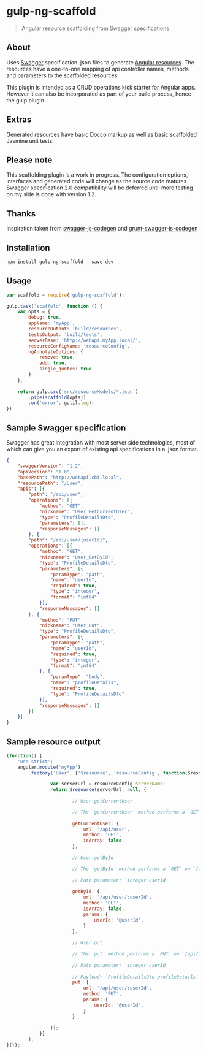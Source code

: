 gulp-ng-scaffold
================
> Angular resource scaffolding from Swagger specifications
## About
Uses [Swagger](http://swagger.io/) specification .json files to generate [Angular resources](https://docs.angularjs.org/api/ngResource/service/$resource). The resources have a one-to-one mapping of api controller names, methods and parameters to the scaffolded resources. 

This plugin is intended as a CRUD operations kick starter for Angular apps. However it can also be incorporated as part of your build process, hence the gulp plugin. 

## Extras
Generated resources have basic Docco markup as well as basic scaffolded Jasmine unit tests. 
## Please note
This scaffolding plugin is a work in progress. The configuration options, interfaces and generated code will change as the source code matures.
Swagger specification 2.0 compatibility will be deferred until more testing on my side is done with version 1.2.
## Thanks
Inspiration taken from [swagger-js-codegen](https://www.npmjs.org/package/swagger-js-codegen) and [grunt-swagger-js-codegen](https://www.npmjs.org/package/grunt-swagger-js-codegen)
## Installation 
```js
npm install gulp-ng-scaffold --save-dev
```
## Usage 
```js
var scaffold = require('gulp-ng-scaffold');

gulp.task('scaffold', function () {
    var opts = {
        debug: true,
        appName: 'myApp',
        resourceOutput: 'build/resources',
        testsOutput: 'build/tests',
        serverBase: 'http://webapi.myApp.local/',
        resourceConfigName: 'resourceConfig',
        ngAnnotateOptions: {
            remove: true,
            add: true,
            single_quotes: true
        }
    };
    
    return gulp.src('src/resourceModels/*.json')
        .pipe(scaffold(opts))
        .on('error', gutil.log);
});
```
## Sample Swagger specification 
Swagger has great integration with most server side technologies, most of which can give you an export of existing api specifications in a .json format. 
```json
{
    "swaggerVersion": "1.2",
    "apiVersion": "1.0",
    "basePath": "http://webapi.cbi.local",
    "resourcePath": "/User",
    "apis": [{
        "path": "/api/user",
        "operations": [{
            "method": "GET",
            "nickname": "User_GetCurrentUser",
            "type": "ProfileDetailsDto",
            "parameters": [],
            "responseMessages": []
        }, {
        "path": "/api/user/{userId}",
        "operations": [{
            "method": "GET",
            "nickname": "User_GetById",
            "type": "ProfileDetailsDto",
            "parameters": [{
                "paramType": "path",
                "name": "userId",
                "required": true,
                "type": "integer",
                "format": "int64"
            }],
            "responseMessages": []
        }, {
            "method": "PUT",
            "nickname": "User_Put",
            "type": "ProfileDetailsDto",
            "parameters": [{
                "paramType": "path",
                "name": "userId",
                "required": true,
                "type": "integer",
                "format": "int64"
            }, {
                "paramType": "body",
                "name": "profileDetails",
                "required": true,
                "type": "ProfileDetailsDto"
            }],
            "responseMessages": []
        }]
    }]
}
```
## Sample resource output
```js
(function() {
    'use strict';
    angular.module('myApp')
        .factory('User', ['$resource', 'resourceConfig', function($resource, resourceConfig) {

                var serverUrl = resourceConfig.serverName;
                return $resource(serverUrl, null, {
                    
                        // User.getCurrentUser

                        // The `getCurrentUser` method performs a `GET` on `/api/user`
                        
                        getCurrentUser: { 
                            url: '/api/user', 
                            method: 'GET',
                            isArray: false,
                        },
                    
                        // User.getById

                        // The `getById` method performs a `GET` on `/api/user/:userId`
                        
                        // Path parameter: `integer userId`
                        
                        getById: { 
                            url: '/api/user/:userId', 
                            method: 'GET',
                            isArray: false,
                            params: {
                                userId: '@userId',
                            }
                        },
                    
                        // User.put

                        // The `put` method performs a `PUT` on `/api/user/:userId`
                        
                        // Path parameter: `integer userId`
                        
                        // Payload: `ProfileDetailsDto profileDetails`
                        put: { 
                            url: '/api/user/:userId', 
                            method: 'PUT',
                            params: {
                                userId: '@userId',
                            }
                        }
                    
                });
            }]
        );
}());
```


